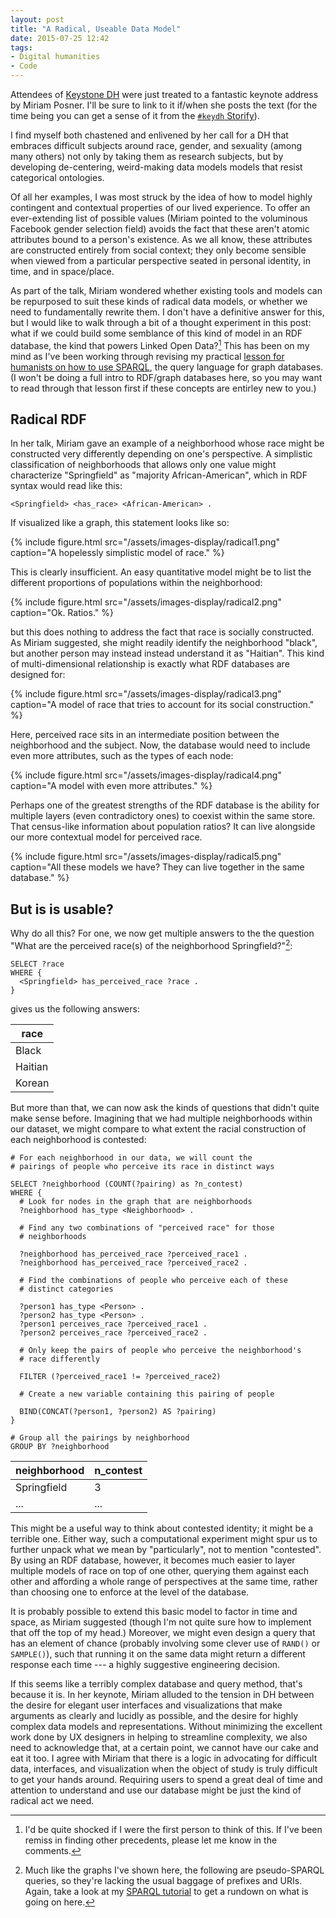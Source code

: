 ```yaml
---
layout: post
title: "A Radical, Useable Data Model"
date: 2015-07-25 12:42
tags:
- Digital humanities
- Code
---
```


Attendees of [Keystone DH][keydh] were just treated to a fantastic keynote
address by Miriam Posner. I'll be sure to link to it if/when she posts the text
(for the time being you can get a sense of it from the [`#keydh`
Storify][storify]).

I find myself both chastened and enlivened by her call for a DH that embraces
difficult subjects around race, gender, and sexuality (among many others) not
only by taking them as research subjects, but by developing de-centering,
weird-making data models models that resist categorical ontologies.

Of all her examples, I was most struck by the idea of how to model highly
contingent and contextual properties of our lived experience. To offer an
ever-extending list of possible values (Miriam pointed to the voluminous
Facebook gender selection field) avoids the fact that these aren't atomic
attributes bound to a person's existence. As we all know, these attributes are
constructed entirely from social context; they only become sensible when viewed
from a particular perspective seated in personal identity, in time, and in
space/place.

As part of the talk, Miriam wondered whether existing tools and models can be
repurposed to suit these kinds of radical data models, or whether we need to
fundamentally rewrite them. I don't have a definitive answer for this, but I
would like to walk through a bit of a thought experiment in this post: what if
we could build some semblance of this kind of model in an RDF database, the kind
that powers Linked Open Data?[^new] This has been on my mind as I've been working through revising my practical
[lesson for humanists on how to use SPARQL][sparql], the query language for
graph databases. (I won't be doing a full intro to RDF/graph databases here, so you may want to read through that lesson first if these concepts are entirley new to you.)

[^new]: I'd be quite shocked if I were the first person to think of this. If I've been remiss in finding other precedents, please let me know in the comments.

## Radical RDF

In her talk, Miriam gave an example of a neighborhood whose race might be
constructed very differently depending on one's perspective. A simplistic
classification of neighborhoods that allows only one value might characterize
"Springfield" as "majority African-American", which in RDF syntax would read
like this:

    <Springfield> <has_race> <African-American> .

If visualized like a graph, this statement looks like so:

{% include figure.html src="/assets/images-display/radical1.png" caption="A hopelessly simplistic model of race." %}

This is clearly insufficient. An easy quantitative model might be to list the different proportions of populations within the neighborhood:

{% include figure.html src="/assets/images-display/radical2.png" caption="Ok. Ratios." %}

but this does nothing to address the fact that race is socially constructed. As
Miriam suggested, she might readily identify the neighborhood "black", but
another person may instead instead understand it as "Haitian". This kind of
multi-dimensional relationship is exactly what RDF databases are designed for:

{% include figure.html src="/assets/images-display/radical3.png" caption="A model of race that tries to account for its social construction." %}

Here, perceived race sits in an intermediate position between the neighborhood
and the subject. Now, the database would need to include even more attributes,
such as the types of each node:

{% include figure.html src="/assets/images-display/radical4.png" caption="A model with even more attributes." %}

Perhaps one of the greatest strengths of the RDF database is the ability for
multiple layers (even contradictory ones) to coexist within the same store. That
census-like information about population ratios? It can live alongside our more
contextual model for perceived race.

{% include figure.html src="/assets/images-display/radical5.png" caption="All these models we have? They can live together in the same database." %}

## But is is usable?

Why do all this? For one, we now get multiple answers to the the question "What
are the perceived race(s) of the neighborhood Springfield?"[^query]:

    SELECT ?race
    WHERE {
      <Springfield> has_perceived_race ?race .
    }

gives us the following answers:

| race    |
|---------|
| Black   |
| Haitian |
| Korean  |


But more than that, we can now ask the kinds of questions that didn't quite make
sense before. Imagining that we had multiple neighborhoods within our dataset,
we might compare to what extent the racial construction of each neighborhood is
contested:

    # For each neighborhood in our data, we will count the
    # pairings of people who perceive its race in distinct ways

    SELECT ?neighborhood (COUNT(?pairing) as ?n_contest)
    WHERE {
      # Look for nodes in the graph that are neighborhoods
      ?neighborhood has_type <Neighborhood> .

      # Find any two combinations of "perceived race" for those
      # neighborhoods

      ?neighborhood has_perceived_race ?perceived_race1 .
      ?neighborhood has_perceived_race ?perceived_race2 .

      # Find the combinations of people who perceive each of these
      # distinct categories

      ?person1 has_type <Person> .
      ?person2 has_type <Person> .
      ?person1 perceives_race ?perceived_race1 .
      ?person2 perceives_race ?perceived_race2 .

      # Only keep the pairs of people who perceive the neighborhood's
      # race differently

      FILTER (?perceived_race1 != ?perceived_race2)

      # Create a new variable containing this pairing of people

      BIND(CONCAT(?person1, ?person2) AS ?pairing)
    }

    # Group all the pairings by neighborhood
    GROUP BY ?neighborhood

| neighborhood | n_contest |
|--------------|-----------|
| Springfield  | 3         |
| ...          | ...       |

This might be a useful way to think about contested identity; it might be a
terrible one. Either way, such a computational experiment might spur us to
further unpack what we mean by "particularly", not to mention "contested". By
using an RDF database, however, it becomes much easier to layer multiple models
of race on top of one other, querying them against each other and affording a
whole range of perspectives at the same time, rather than choosing one to
enforce at the level of the database.

It is probably possible to extend this basic model to factor in time and space,
as Miriam suggested (though I'm not quite sure how to implement that off the top
of my head.) Moreover, we might even design a query that has an element of
chance (probably involving some clever use of `RAND()` or `SAMPLE()`), such that
running it on the same data might return a different response each time --- a
highly suggestive engineering decision.

If this seems like a terribly complex database and query method, that's because
it is. In her keynote, Miriam alluded to the tension in DH between the desire
for elegant user interfaces and visualizations that make arguments as clearly
and lucidly as possible, and the desire for highly complex data models and
representations. Without minimizing the excellent work done by UX designers in
helping to streamline complexity, we also need to acknowledge that, at a certain
point, we cannot have our cake and eat it too. I agree with Miriam that there is
a logic in advocating for difficult data, interfaces, and visualization when the
object of study is truly difficult to get your hands around. Requiring users to
spend a great deal of time and attention to understand and use our database
might be just the kind of radical act we need.

[^query]: Much like the graphs I've shown here, the following are pseudo-SPARQL queries, so they're lacking the usual baggage of prefixes and URIs. Again, take a look at my [SPARQL tutorial][sparql] to get a rundown on what is going on here.

[keydh]: http://sceti.library.upenn.edu/KeystoneDH

[sparql]: /2014/07/10/sparql-for-humanists.html

[storify]: https://storify.com/upenn_lib/keystone-digital-humanities
